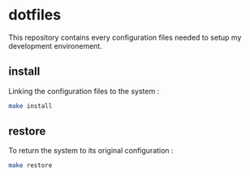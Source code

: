 # dotfiles

This repository contains every configuration files needed to setup my development environement.

## install

Linking the configuration files to the system :
```bash
make install
```

## restore

To return the system to its original configuration :
```bash
make restore
```
